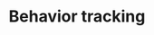 ---
title: Behavior tracking
excerpt: ''
deprecated: false
hidden: false
metadata:
  title: ''
  description: ''
  robots: index
next:
  description: ''
---